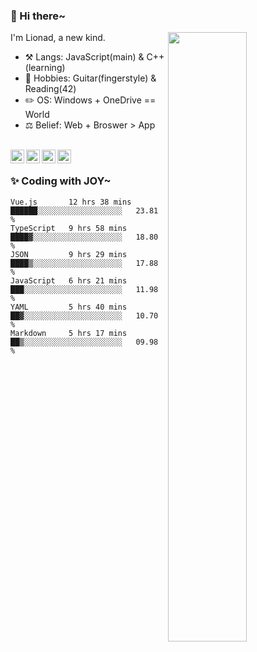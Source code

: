 ### 👋 Hi there~

[<img align="right" width="50%" src="https://github-readme-stats.vercel.app/api?username=Lionad-Morotar&show_icons=true">](https://metrics.lecoq.io/Lionad-Morotar?template=classic)

I'm Lionad, a new kind.

- ⚒️ Langs: JavaScript(main) & C++(learning)
- 🎨 Hobbies: Guitar(fingerstyle) & Reading(42)
- ✏️ OS: Windows + OneDrive == World
- ⚖️ Belief: Web + Broswer > App

<br />

<a href="https://www.lionad.art">
  <img align="left" alt="lionad-art" width="22px" src="https://cdn.jsdelivr.net/npm/simple-icons@3.1.0/icons/wordpress.svg" />
</a>
<a href="#1806234223">
  <img align="left" alt="1806234223" width="22px" src="https://cdn.jsdelivr.net/npm/simple-icons@3.1.0/icons/tencentqq.svg" />
</a>
<a href="https://www.zhihu.com/people/Lionad">
  <img align="left" alt="132yse" width="22px" src="https://cdn.jsdelivr.net/npm/simple-icons@3.1.0/icons/zhihu.svg" />
</a>
<a href="https://github.com/Lionad-Morotar">
  <img align="left" alt="yisar" width="22px" src="https://cdn.jsdelivr.net/npm/simple-icons@3.1.0/icons/github.svg" />
</a>

<br />

### ✨ Coding with JOY~

<!--START_SECTION:waka-->

```text
Vue.js       12 hrs 38 mins  ██████░░░░░░░░░░░░░░░░░░░   23.81 %
TypeScript   9 hrs 58 mins   ████▓░░░░░░░░░░░░░░░░░░░░   18.80 %
JSON         9 hrs 29 mins   ████▒░░░░░░░░░░░░░░░░░░░░   17.88 %
JavaScript   6 hrs 21 mins   ███░░░░░░░░░░░░░░░░░░░░░░   11.98 %
YAML         5 hrs 40 mins   ██▓░░░░░░░░░░░░░░░░░░░░░░   10.70 %
Markdown     5 hrs 17 mins   ██▒░░░░░░░░░░░░░░░░░░░░░░   09.98 %
```

<!--END_SECTION:waka-->
